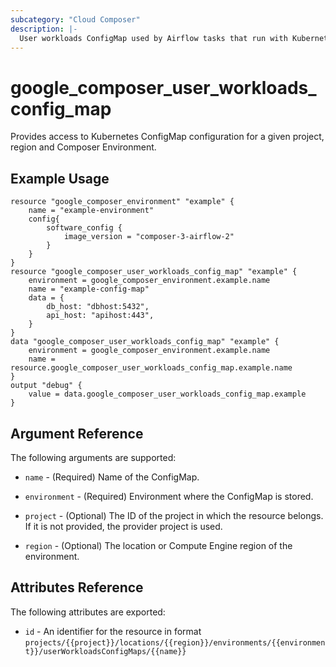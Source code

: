 ```yaml
---
subcategory: "Cloud Composer"
description: |-
  User workloads ConfigMap used by Airflow tasks that run with Kubernetes Executor or KubernetesPodOperator.
---
```


# google\_composer\_user\_workloads\_config\_map

Provides access to Kubernetes ConfigMap configuration for a given project, region and Composer Environment.

## Example Usage

```hcl
resource "google_composer_environment" "example" {
    name = "example-environment"
    config{
        software_config {
            image_version = "composer-3-airflow-2"
        }
    }
}
resource "google_composer_user_workloads_config_map" "example" {
    environment = google_composer_environment.example.name
    name = "example-config-map"
    data = {
        db_host: "dbhost:5432",
        api_host: "apihost:443",
    }
}
data "google_composer_user_workloads_config_map" "example" {
    environment = google_composer_environment.example.name
    name = resource.google_composer_user_workloads_config_map.example.name
}
output "debug" {
    value = data.google_composer_user_workloads_config_map.example
}
```

## Argument Reference

The following arguments are supported:

* `name` - (Required) Name of the ConfigMap.

* `environment` - (Required) Environment where the ConfigMap is stored.

* `project` - (Optional) The ID of the project in which the resource belongs.
    If it is not provided, the provider project is used.

* `region` - (Optional) The location or Compute Engine region of the environment.

## Attributes Reference

The following attributes are exported:

* `id` - An identifier for the resource in format `projects/{{project}}/locations/{{region}}/environments/{{environment}}/userWorkloadsConfigMaps/{{name}}`
